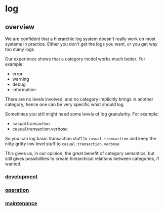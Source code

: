 # log

## overview

We are confident that a hierarchic log system doesn't really work on most systems in practice. Either you don't get the logs you want, or you get way too many logs

Our experience shows that a category model works much better. For example:

* error
* warning
* debug
* information

There are no levels involved, and no category implicitly brings in another category, hence one can be very specific what should log.

Sometimes you still might need some levels of log granularity. For example:

* casual.transaction
* casual.transaction.verbose

So you can log basic transaction stuff to `casual.transaction` and keep the nitty gritty low level stuff to `casual.transaction.verbose`   

This gives us, in our opinion, the great benefit of category semantics, but still gives possibilities to create hierarchical relations between categories, if wanted.


### [development](log.development.md)

### [operation](log.operation.md)

### [maintenance](log.maintenance.md)
